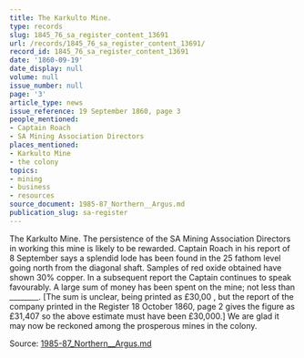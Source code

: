 ```yaml
---
title: The Karkulto Mine.
type: records
slug: 1845_76_sa_register_content_13691
url: /records/1845_76_sa_register_content_13691/
record_id: 1845_76_sa_register_content_13691
date: '1860-09-19'
date_display: null
volume: null
issue_number: null
page: '3'
article_type: news
issue_reference: 19 September 1860, page 3
people_mentioned:
- Captain Roach
- SA Mining Association Directors
places_mentioned:
- Karkulto Mine
- the colony
topics:
- mining
- business
- resources
source_document: 1985-87_Northern__Argus.md
publication_slug: sa-register
---
```


The Karkulto Mine.  The persistence of the SA Mining Association Directors in working this mine is likely to be rewarded.  Captain Roach in his report of 8 September says a splendid lode has been found in the 25 fathom level going north from the diagonal shaft.  Samples of red oxide obtained have shown 30% copper.  In a subsequent report the Captain continues to speak favourably.  A large sum of money has been spent on the mine; not less than ________.  [The sum is unclear, being printed as £30,00 , but the report of the company printed in the Register 18 October 1860, page 2 gives the figure as £31,407 so the above estimate must have been £30,000.] We are glad it may now be reckoned among the prosperous mines in the colony.


Source: [1985-87_Northern__Argus.md](/downloads/markdown/1985-87_Northern__Argus.md)
